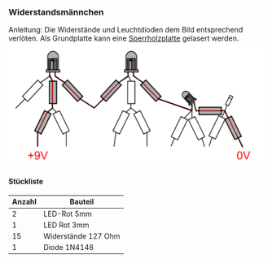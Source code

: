 ### Widerstandsmännchen
Anleitung: Die Widerstände und Leuchtdioden dem Bild entsprechend verlöten. Als Grundplatte kann eine [Sperrholzplatte](https://github.com/frankyhub/Loetkurs/blob/master/L1-Widerstandsm%C3%A4nnchen/L1-Widerstandsm%C3%A4nnchen.zip) gelasert werden.
![image](https://github.com/frankyhub/Loetkurs/blob/master/L1-Widerstandsm%C3%A4nnchen/Widerstandsm%C3%A4nnchen.png)


#### Stückliste                                            

|Anzahl| Bauteil                           |
|------|-----------------------------------|
|    2 | LED-Rot 5mm                       | 
|    1 | LED Rot 3mm                   	   |
|    15| Widerstände 127 Ohm	 	           | 
|    1 | Diode 1N4148			                 | 

